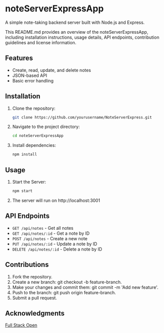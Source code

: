 # noteServerExpressApp

A simple note-taking backend server built with Node.js and Express.

This README.md provides an overview of the noteServerExpressApp, including installation instructions, usage details, API endpoints, contribution guidelines and license information.


## Features
- Create, read, update, and delete notes
- JSON-based API
- Basic error handling


## Installation

1. Clone the repository:
   ```bash
   git clone https://github.com/yourusername/NoteServerExpress.git

2. Navigate to the project directory:
   ```bash
   cd noteServerExpressApp

3. Install dependencies:
   ```bash
   npm install

## Usage

1. Start the Server:
   ```bash
   npm start

2. The server will run on http://localhost:3001


## API Endpoints

- `GET /api/notes` - Get all notes
- `GET /api/notes/:id` - Get a note by ID
- `POST /api/notes` - Create a new note
- `PUT /api/notes/:id` - Update a note by ID
- `DELETE /api/notes/:id` - Delete a note by ID


## Contributions

1. Fork the repository.
2. Create a new branch: git checkout -b feature-branch.
3. Make your changes and commit them: git commit -m 'Add new feature'.
4. Push to the branch: git push origin feature-branch.
5. Submit a pull request.


## Acknowledgments

[Full Stack Open](https://fullstackopen.com/en/part3/node_js_and_express#express)
